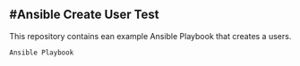 #Ansible Create User Test
----------------

This repository contains ean example Ansible Playbook that creates a users.

    Ansible Playbook
